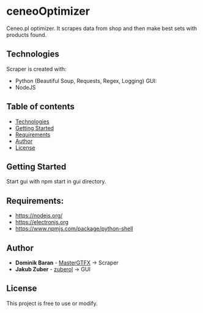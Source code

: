 # ceneoOptimizer
Ceneo.pl optimizer. It scrapes data from shop and then make best sets with products found. 

## Technologies
Scraper is created with:
* Python (Beautiful Soup, Requests, Regex, Logging)
GUI:
* NodeJS

## Table of contents
* [Technologies](#technologies)
* [Getting Started](#getting-started)
* [Requirements](#requirements)
* [Author](#author)
* [License](#license)

## Getting Started
Start gui with npm start in gui directory.

## Requirements:
* https://nodejs.org/
* https://electronjs.org
* https://www.npmjs.com/package/python-shell

## Author
* **Dominik Baran** - [MasterGTFX](https://github.com/MasterGTFX)     -> Scraper
* **Jakub Zuber** - [zuberol](https://github.com/zuberol)             -> GUI

## License
This project is free to use or modify.
